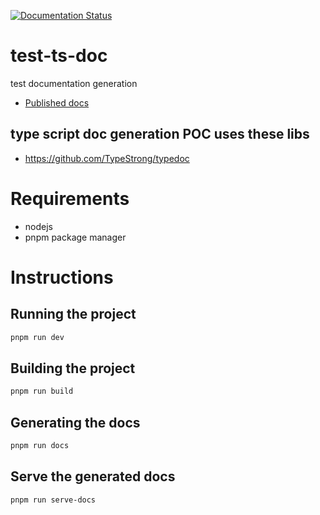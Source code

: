 [![Documentation Status](https://readthedocs.org/projects/ansicolortags/badge/?version=latest)](https://jpbnetley.github.io/test-ts-doc/)

# test-ts-doc
test documentation generation
- [Published docs](https://jpbnetley.github.io/test-ts-doc)
## type script doc generation POC uses these libs
- https://github.com/TypeStrong/typedoc

# Requirements
- nodejs
- pnpm package manager
# Instructions
## Running the project
```sh
pnpm run dev
```

## Building the project
```sh
pnpm run build
```

## Generating the docs
```sh
pnpm run docs
```

## Serve the generated docs
```sh
pnpm run serve-docs
```
